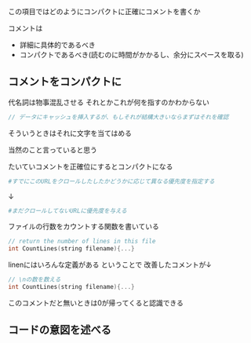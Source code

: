 この項目ではどのようにコンパクトに正確にコメントを書くか

コメントは
- 詳細に具体的であるべき
- コンパクトであるべき(読むのに時間がかかるし、余分にスペースを取る)


## コメントをコンパクトに

代名詞は物事混乱させる
それとかこれが何を指すのかわからない
```c++
// データにキャッシュを挿入するが、もしそれが結構大きいならまずはそれを確認
```
そういうときはそれに文字を当てはめる

当然のこと言っていると思う

たいていコメントを正確位にするとコンパクトになる

```Python 3
#すでにこのURLをクロールしたしたかどうかに応じて異なる優先度を指定する
```
↓

```Python 3
#まだクロールしてないURLに優先度を与える
```

ファイルの行数をカウントする関数を書いている
```c++
// return the number of lines in this file
int CountLines(string filename){...}
```

linenにはいろんな定義がある
ということで 改善したコメントが↓
```c++
// \nの数を数える
int CountLines(string filename){...}
```
このコメントだと無いときは0が帰ってくると認識できる

## コードの意図を述べる

